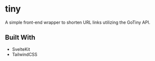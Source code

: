 # tiny

A simple front-end wrapper to shorten URL links utilizing the GoTiny API.

## Built With
* SvelteKit
* TailwindCSS